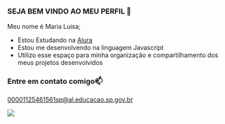 ### SEJA BEM VINDO AO MEU PERFIL 💜

Meu nome é Maria Luisa;

- Estou Estudando na [Alura](https://www.alura.com.br)
- Estou me desenvolvendo na linguagem Javascript 
- Utilizo esse espaço para minha organização e compartilhamento dos meus projetos desenvolvidos


 ### Entre em contato comigo📫

00001125461561sp@al.educacao.sp.gov.br


 ![](https://tenor.com/pt-BR/view/spongebob-squarepants-inspiration-rainbow-spongebob-wow-gif-15770014119538260723)






